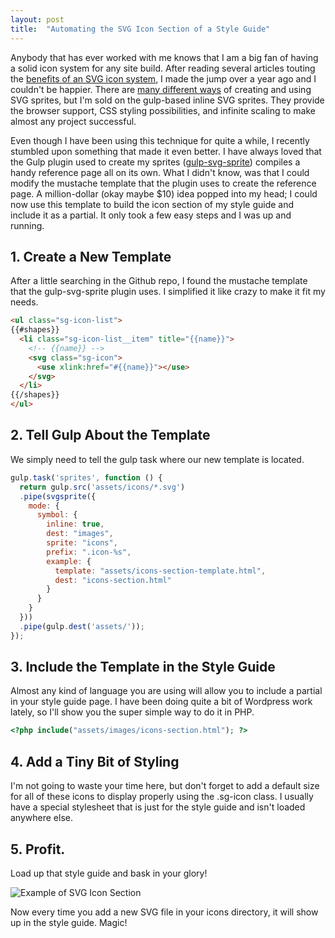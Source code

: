 ```yaml
---
layout: post
title:  "Automating the SVG Icon Section of a Style Guide"
---
```

Anybody that has ever worked with me knows that I am a big fan of having a solid icon system for any site build. After reading several articles touting the [benefits of an SVG icon system](https://css-tricks.com/icon-fonts-vs-svg/), I made the jump over a year ago and I couldn't be happier. There are [many different ways](https://24ways.org/2014/an-overview-of-svg-sprite-creation-techniques/) of creating and using SVG sprites, but I'm sold on the gulp-based inline SVG sprites. They provide the browser support, CSS styling possibilities, and infinite scaling to make almost any project successful.

Even though I have been using this technique for quite a while, I recently stumbled upon something that made it even better. I have always loved that the Gulp plugin used to create my sprites ([gulp-svg-sprite](https://github.com/jkphl/gulp-svg-sprite)) compiles a handy reference page all on its own. What I didn't know, was that I could modify the mustache template that the plugin uses to create the reference page. A million-dollar (okay maybe $10) idea popped into my head; I could now use this template to build the icon section of my style guide and include it as a partial. It only took a few easy steps and I was up and running.

## 1. Create a New Template
After a little searching in the Github repo, I found the mustache template that the gulp-svg-sprite plugin uses. I simplified it like crazy to make it fit my needs.

``` html
<ul class="sg-icon-list">
{{#shapes}}
  <li class="sg-icon-list__item" title="{{name}}">
    <!-- {{name}} -->
    <svg class="sg-icon">
      <use xlink:href="#{{name}}"></use>
    </svg>
  </li>
{{/shapes}}
</ul>
```


## 2. Tell Gulp About the Template
We simply need to tell the gulp task where our new template is located.

``` js
gulp.task('sprites', function () {
  return gulp.src('assets/icons/*.svg')
  .pipe(svgsprite({
    mode: {
      symbol: {
        inline: true,
        dest: "images",
        sprite: "icons",
        prefix: ".icon-%s",
        example: {
          template: "assets/icons-section-template.html",
          dest: "icons-section.html"
        }
      }
    }
  }))
  .pipe(gulp.dest('assets/'));
});
```


## 3. Include the Template in the Style Guide
Almost any kind of language you are using will allow you to include a partial in your style guide page. I have been doing quite a bit of Wordpress work lately, so I'll show you the super simple way to do it in PHP.

``` php
<?php include("assets/images/icons-section.html"); ?>
```


## 4. Add a Tiny Bit of Styling
I'm not going to waste your time here, but don't forget to add a default size for all of these icons to display properly using the .sg-icon class. I usually have a special stylesheet that is just for the style guide and isn't loaded anywhere else.


## 5. Profit.
Load up that style guide and bask in your glory!

![Example of SVG Icon Section](/assets/images/notes/2016-automating-svg-icon-section.png)

Now every time you add a new SVG file in your icons directory, it will show up in the style guide. Magic!
